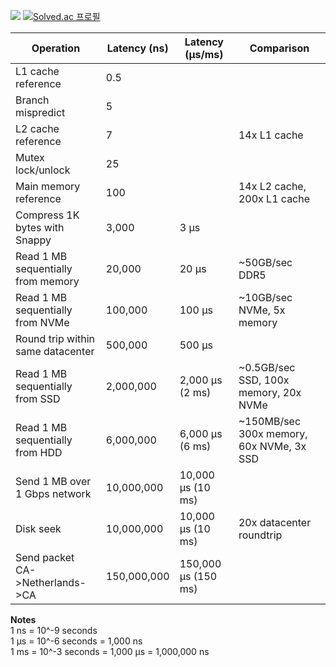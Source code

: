 ![](https://leetcard.jacoblin.cool/jiwojung?ext=contest)
[![Solved.ac
프로필](http://mazassumnida.wtf/api/v2/generate_badge?boj=jiwojung)](https://solved.ac/jiwojung)

| Operation                          | Latency (ns) | Latency (µs/ms)     | Comparison                               |
| ---------------------------------- | ------------ | ------------------- | ---------------------------------------- |
| L1 cache reference                 | 0.5          |                     |                                          |
| Branch mispredict                  | 5            |                     |                                          |
| L2 cache reference                 | 7            |                     | 14x L1 cache                             |
| Mutex lock/unlock                  | 25           |                     |                                          |
| Main memory reference              | 100          |                     | 14x L2 cache, 200x L1 cache              |
| Compress 1K bytes with Snappy      | 3,000        | 3 µs                |                                          |
| Read 1 MB sequentially from memory | 20,000       | 20 µs               | ~50GB/sec DDR5                           |
| Read 1 MB sequentially from NVMe   | 100,000      | 100 µs              | ~10GB/sec NVMe, 5x memory                |
| Round trip within same datacenter  | 500,000      | 500 µs              |                                          |
| Read 1 MB sequentially from SSD    | 2,000,000    | 2,000 µs (2 ms)     | ~0.5GB/sec SSD, 100x memory, 20x NVMe    |
| Read 1 MB sequentially from HDD    | 6,000,000    | 6,000 µs (6 ms)     | ~150MB/sec 300x memory, 60x NVMe, 3x SSD |
| Send 1 MB over 1 Gbps network      | 10,000,000   | 10,000 µs (10 ms)   |                                          |
| Disk seek                          | 10,000,000   | 10,000 µs (10 ms)   | 20x datacenter roundtrip                 |
| Send packet CA->Netherlands->CA    | 150,000,000  | 150,000 µs (150 ms) |                                          |

   
**Notes**   
1 ns = 10^-9 seconds   
1 µs = 10^-6 seconds = 1,000 ns   
1 ms = 10^-3 seconds = 1,000 µs = 1,000,000 ns   

<!--
**KenWR/KenWR** is a ✨ _special_ ✨ repository because its `README.md` (this file) appears on your GitHub profile.

Here are some ideas to get you started:

- 🔭 I’m currently working on ...
- 🌱 I’m currently learning ...
- 👯 I’m looking to collaborate on ...
- 🤔 I’m looking for help with ...
- 💬 Ask me about ...
- 📫 How to reach me: ...
- 😄 Pronouns: ...
- ⚡ Fun fact: ...
-->
